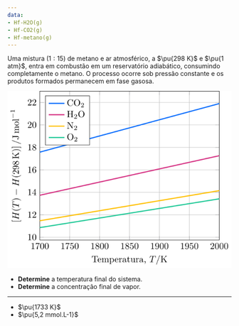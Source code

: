 ```yaml
---
data:
- Hf-H2O(g)
- Hf-CO2(g)
- Hf-metano(g)
---
```

Uma mistura ($1:15$) de metano e ar atmosférico, a $\pu{298 K}$ e $\pu{1 atm}$, entra em combustão em um reservatório adiabático, consumindo completamente o metano. O processo ocorre sob pressão constante e os produtos formados permanecem em fase gasosa.

![Tabela.](2A40-1P.svg)

- **Determine** a temperatura final do sistema.
- **Determine** a concentração final de vapor.

---

- $\pu{1733 K}$
- $\pu{5,2 mmol.L-1}$
